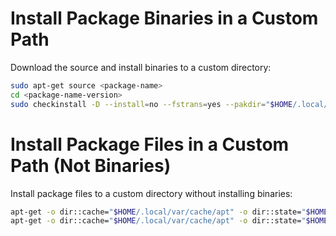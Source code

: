 # Install Package Binaries in a Custom Path

Download the source and install binaries to a custom directory:

```sh
sudo apt-get source <package-name>
cd <package-name-version>
sudo checkinstall -D --install=no --fstrans=yes --pakdir="$HOME/.local/" make install
```

# Install Package Files in a Custom Path (Not Binaries)

Install package files to a custom directory without installing binaries:

```sh
apt-get -o dir::cache="$HOME/.local/var/cache/apt" -o dir::state="$HOME/.local/var/lib/apt" update
apt-get -o dir::cache="$HOME/.local/var/cache/apt" -o dir::state="$HOME/.local/var/lib/apt" install <package-name>
```
